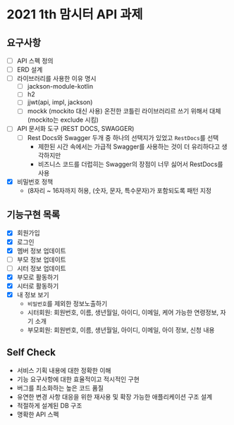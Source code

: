 # 2021 1th 맘시터 API 과제

## 요구사항

- [ ] API 스펙 정의
- [ ] ERD 설계
- [ ] 라이브러리를 사용한 이유 명시
    - [ ] jackson-module-kotlin
    - [ ] h2
    - [ ] jjwt(api, impl, jackson)
    - [ ] mockk (mockito 대신 사용) 온전한 코틀린 라이브러리르 쓰기 위해서 대체 (mockito는 exclude 시킴)
- [ ] API 문서화 도구 (REST DOCS, SWAGGER)
    - [ ] Rest Docs와 Swagger 두개 중 하나의 선택지가 있었고 `RestDocs`를 선택
        * 제한된 시간 속에서는 가급적 Swagger를 사용하는 것이 더 유리하다고 생각하지만
        * 비즈니스 코드를 더럽히는 Swagger의 장점이 너무 싫어서 RestDocs를 사용
- [x] 비밀번호 정책
    * (8자리 ~ 16자까지 허용, (숫자, 문자, 특수문자)가 포함되도록 패턴 지정

## 기능구현 목록

- [x] 회원가입
- [x] 로그인
- [x] 멤버 정보 업데이트
- [ ] 부모 정보 업데이트
- [ ] 시터 정보 업데이트
- [x] 부모로 활동하기
- [x] 시터로 활동하기
- [x] 내 정보 보기
    - `비밀번호`를 제외한 정보노출하기
    - 시터회원: 회원번호, 이름, 생년월일, 아이디, 이메일, 케어 가능한 연령정보, 자기 소개
    - 부모회원: 회원번호, 이름, 생년월일, 아이디, 이메일, 아이 정보, 신청 내용
    
## Self Check

- 서비스 기획 내용에 대한 정확한 이해
- 기능 요구사항에 대한 효율적이고 적시적인 구현
- 버그를 최소화하는 높은 코드 품질
- 유연한 변경 사항 대응을 위한 재사용 및 확장 가능한 애플리케이션 구조 설계
- 적절하게 설계된 DB 구조
- 명확한 API 스펙
